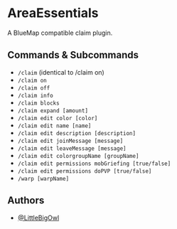 # AreaEssentials

A BlueMap compatible claim plugin.


## Commands & Subcommands

- `/claim` (identical to /claim on)
- `/claim on`
- `/claim off`
- `/claim info`
- `/claim blocks`
- `/claim expand [amount]`
- `/claim edit color [color]`
- `/claim edit name [name]`
- `/claim edit description [description]`
- `/claim edit joinMessage [message]`
- `/claim edit leaveMessage [message]`
- `/claim edit colorgroupName [groupName]`
- `/claim edit permissions mobGriefing [true/false]`
- `/claim edit permissions doPVP [true/false]`
- `/warp [warpName]`
## Authors

- [@LittleBigOwl](https://www.github.com/LittleBigOwI)
